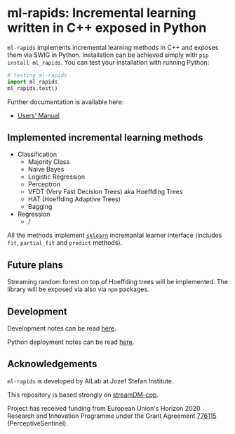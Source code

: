 # ml-rapids: Incremental learning written in C++ exposed in Python

`ml-rapids` implements incremental learning methods in C++ and exposes them via SWIG in Python. Installation can be achieved simply with `pip install ml_rapids`. You can test your installation with running Python:
```python
# testing ml-rapids
import ml_rapids
ml_rapids.test()
```

Further documentation is available here:
* [Users' Manual](docs/MANUAL.md)

## Implemented incremental learning methods

* Classification
    * Majority Class
    * Naive Bayes
    * Logistic Regression
    * Perceptron
    * VFDT (Very Fast Decision Trees) aka Hoeffding Trees
    * HAT (Hoeffding Adaptive Trees)
    * Bagging
* Regression
    * /

All the methods implement [`sklearn`](https://scikit-learn.org/) incremantal learner interface (includes `fit`, `partial_fit` and `predict` methods).


## Future plans
Streaming random forest on top of Hoeffding trees will be implemented.
The library will be exposed via also via `npm` packages.


## Development
Development notes can be read [here](docs/DEV.md).

Python deployment notes can be read [here](docs/PYPI-DEPLOY.md).   

## Acknowledgements
`ml-rapids` is developed by AILab at Jozef Stefan Institute.

This repository is based strongly on [streamDM-cpp](https://github.com/huawei-noah/streamDM-Cpp).

Project has received funding from European Union's Horizon 2020 Research and Innovation Programme under the Grant Agreement [776115](http://www.perceptivesentinel.eu/) (PerceptiveSentinel).
